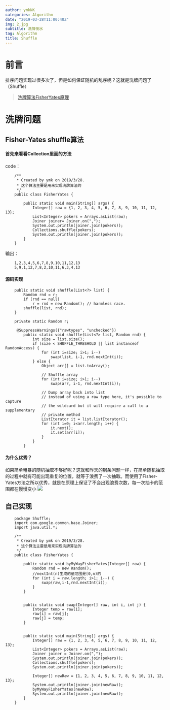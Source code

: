 ```yaml
---
author: ymkNK
categories: Algorithm
date: "2019-03-28T11:00:40Z"
img: 2.jpg
subtitle: 洗牌倒水
tag: Algorithm
title: Shuffle
---
```

# 前言
排序问题实现过很多次了，但是如何保证随机的乱序呢？这就是洗牌问题了（Shuffle）  
>[洗牌算法FisherYates原理](https://www.cnblogs.com/dodng/p/4485713.html)


# 洗牌问题

## Fisher-Yates shuffle算法

#### 首先来看看Collection里面的方法
code：

		/**
		 * Created by ymk on 2019/3/28.
		 * 这个算法主要是用来实现洗牌算法的
		 */
		public class FisherYates {

		    public static void main(String[] args) {
		        Integer[] raw = {1, 2, 3, 4, 5, 6, 7, 8, 9, 10, 11, 12, 13};
		        List<Integer> pokers = Arrays.asList(raw);
		        Joiner joiner= Joiner.on(",");
		        System.out.println(joiner.join(pokers));
		        Collections.shuffle(pokers);
		        System.out.println(joiner.join(pokers));
		    }
		}

输出：

		1,2,3,4,5,6,7,8,9,10,11,12,13
		5,9,1,12,7,8,2,10,11,6,3,4,13

#### 源码实现

	    
	    public static void shuffle(List<?> list) {
	        Random rnd = r;
	        if (rnd == null)
	            r = rnd = new Random(); // harmless race.
	        shuffle(list, rnd);
	    }

	    private static Random r;

		 @SuppressWarnings({"rawtypes", "unchecked"})
		    public static void shuffle(List<?> list, Random rnd) {
		        int size = list.size();
		        if (size < SHUFFLE_THRESHOLD || list instanceof RandomAccess) {
		            for (int i=size; i>1; i--)
		                swap(list, i-1, rnd.nextInt(i));
		        } else {
		            Object arr[] = list.toArray();

		            // Shuffle array
		            for (int i=size; i>1; i--)
		                swap(arr, i-1, rnd.nextInt(i));

		            // Dump array back into list
		            // instead of using a raw type here, it's possible to capture
		            // the wildcard but it will require a call to a supplementary
		            // private method
		            ListIterator it = list.listIterator();
		            for (int i=0; i<arr.length; i++) {
		                it.next();
		                it.set(arr[i]);
		            }
		        }
		    }

#### 为什么优秀？
如果简单粗暴的随机抽取不够好呢？这就和昨天的钢条问题一样，在简单随机抽取的过程中就有可能出现重复的位置，就等于浪费了一次抽取。而使用了Fisher-Yates方法之所以优秀，就是在原理上保证了不会出现浪费次数，每一次抽卡的范围都在慢慢变小
![](https://images0.cnblogs.com/blog2015/734743/201505/071802188601847.png)

## 自己实现
		package Shuffle;
		import com.google.common.base.Joiner;
		import java.util.*;

		/**
		 * Created by ymk on 2019/3/28.
		 * 这个算法主要是用来实现洗牌算法的
		 */
		public class FisherYates {

		    public static void byMyWayFisherYates(Integer[] raw) {
		        Random rnd = new Random();
		        //nextInt(n)生成的值范围是[0,n)的
		        for (int i = raw.length; i>1; i--) {
		            swap(raw,i-1,rnd.nextInt(i));
		        }
		    }


		    public static void swap(Integer[] raw, int i, int j) {
		        Integer temp = raw[i];
		        raw[i] = raw[j];
		        raw[j] = temp;
		    }


		    public static void main(String[] args) {
		        Integer[] raw = {1, 2, 3, 4, 5, 6, 7, 8, 9, 10, 11, 12, 13};
		        List<Integer> pokers = Arrays.asList(raw);
		        Joiner joiner = Joiner.on(",");
		        System.out.println(joiner.join(pokers));
		        Collections.shuffle(pokers);
		        System.out.println(joiner.join(pokers));

		        Integer[] newRaw = {1, 2, 3, 4, 5, 6, 7, 8, 9, 10, 11, 12, 13};
		        System.out.println(joiner.join(newRaw));
		        byMyWayFisherYates(newRaw);
		        System.out.println(joiner.join(newRaw));
		    }
		}
